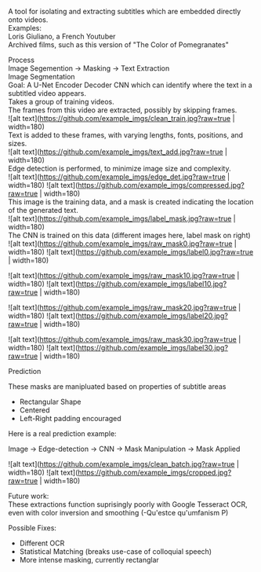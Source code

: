 A tool for isolating and extracting subtitles which are embedded directly onto videos.\
Examples: \
Loris Giuliano, a French Youtuber\
Archived films, such as this version of "The Color of Pomegranates"

Process\
Image Segemention -> Masking -> Text Extraction\
Image Segmentation\
Goal: A U-Net Encoder Decoder CNN which can identify where the text in a subtitled video appears.\
Takes a group of training videos.\
The frames from this video are extracted, possibly by skipping frames.\
![alt text](https://github.com/example_imgs/clean_train.jpg?raw=true | width=180)\
Text is added to these frames, with varying lengths, fonts, positions, and sizes.\
![alt text](https://github.com/example_imgs/text_add.jpg?raw=true | width=180)\
Edge detection is performed, to minimize image size and complexity.
\
![alt text](https://github.com/example_imgs/edge_det.jpg?raw=true | width=180) ![alt text](https://github.com/example_imgs/compressed.jpg?raw=true | width=180) \
This image is the training data, and a mask is created indicating the location of the generated text.\
![alt text](https://github.com/example_imgs/label_mask.jpg?raw=true | width=180)\
The CNN is trained on this data (different images here, label mask on right)\
![alt text](https://github.com/example_imgs/raw_mask0.jpg?raw=true | width=180) 
![alt text](https://github.com/example_imgs/label0.jpg?raw=true | width=180)

![alt text](https://github.com/example_imgs/raw_mask10.jpg?raw=true | width=180)
![alt text](https://github.com/example_imgs/label10.jpg?raw=true | width=180)

![alt text](https://github.com/example_imgs/raw_mask20.jpg?raw=true | width=180)
![alt text](https://github.com/example_imgs/label20.jpg?raw=true | width=180)


![alt text](https://github.com/example_imgs/raw_mask30.jpg?raw=true | width=180)
![alt text](https://github.com/example_imgs/label30.jpg?raw=true | width=180)

Prediction

These masks are manipluated based on properties of subtitle areas
- Rectangular Shape
- Centered
- Left-Right padding encouraged

Here is a real prediction example:

Image -> Edge-detection -> CNN -> Mask Manipulation -> Mask Applied

![alt text](https://github.com/example_imgs/clean_batch.jpg?raw=true | width=180)
![alt text](https://github.com/example_imgs/cropped.jpg?raw=true | width=180)

Future work:\
These extractions function suprisingly poorly with Google Tesseract OCR, even with color inversion and smoothing (-Qu'estce qu'umfanism P) 

Possible Fixes:
- Different OCR
- Statistical Matching (breaks use-case of colloquial speech)
- More intense masking, currently rectanglar


